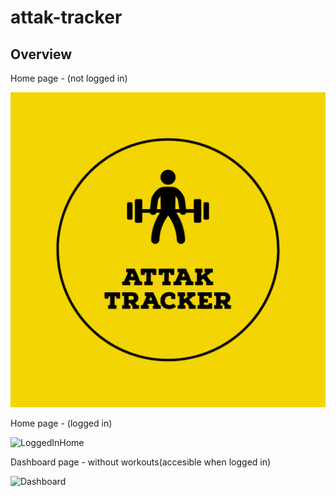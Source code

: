 # attak-tracker

## Overview

Home page - (not logged in)

![Home](AttakTracker-logos.jpeg)

Home page - (logged in)

![LoggedInHome](https://unsplash.com/photos/hLdnRMK4SXM)

Dashboard page - without workouts(accesible when logged in)

![Dashboard](https://unsplash.com/photos/hLdnRMK4SXM)

